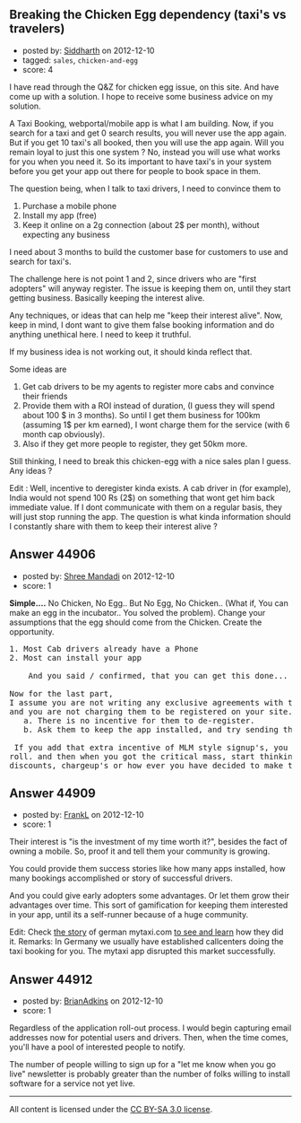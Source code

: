 ## Breaking the Chicken Egg dependency (taxi's vs travelers)

- posted by: [Siddharth](https://stackexchange.com/users/-1/18603-siddharth) on 2012-12-10
- tagged: `sales`, `chicken-and-egg`
- score: 4

I have read through the Q&Z for chicken egg issue, on this site. And have come up with a solution. I hope to receive some business advice on my solution.

A Taxi Booking, webportal/mobile app is what I am building. Now, if you search for a taxi and get 0 search results, you will never use the app again. But if you get 10 taxi's all booked, then you will use the app again. Will you remain loyal to just this one system ? No, instead you will use what works for you when you need it. So its important to have taxi's in your system before you get your app out there for people to book space in them.

The question being, when I talk to taxi drivers, I need to convince them to 

 1. Purchase a mobile phone
 2. Install my app (free)
 3. Keep it online on a 2g connection (about 2$ per month), without expecting any business

I need about 3 months to build the customer base for customers to use and search for taxi's.

The challenge here is not point 1 and 2, since drivers who are "first adopters" will anyway register. The issue is keeping them on, until they start getting business. Basically keeping the interest alive.

Any techniques, or ideas that can help me "keep their interest alive". Now, keep in mind, I dont want to give them false booking information and do anything unethical here. I need to keep it truthful.

If my business idea is not working out, it should kinda reflect that.

Some ideas are

 1. Get cab drivers to be my agents to register more cabs and convince their friends
 2. Provide them with a ROI instead of duration, (I guess they will spend about 100 $ in 3 months). So until I get them business for 100km (assuming 1$ per km earned), I wont charge them for the service (with 6 month cap obviously).
 3. Also if they get more people to register, they get 50km more.

Still thinking, I need to break this chicken-egg with a nice sales plan I guess. Any ideas ?

Edit :
Well, incentive to deregister kinda exists. A cab driver in (for example), India would not spend 100 Rs (2$) on something that wont get him back immediate value. If I dont communicate with them on a regular basis, they will just stop running the app. The question is what kinda information should I constantly share with them to keep their interest alive ?


## Answer 44906

- posted by: [Shree Mandadi](https://stackexchange.com/users/-1/1664-shree-mandadi) on 2012-12-10
- score: 1

**Simple....** No Chicken, No Egg.. But No Egg, No Chicken.. (What if, You can make an egg in the incubator.. You solved the problem). Change your assumptions that the egg should come from the Chicken. Create the opportunity.

<pre>
1. Most Cab drivers already have a Phone
2. Most can install your app

    And you said / confirmed, that you can get this done...

Now for the last part,
I assume you are not writing any exclusive agreements with the cab drivers, 
and you are not charging them to be registered on your site.
   a. There is no incentive for them to de-register.
   b. Ask them to keep the app installed, and try sending them business.

 If you add that extra incentive of MLM style signup's, you will get enough cab's on your
roll. and then when you got the critical mass, start thinking about exclusive contracts,
discounts, chargeup's or how ever you have decided to make the money from the cab drivers.
</pre>


## Answer 44909

- posted by: [FrankL](https://stackexchange.com/users/-1/16211-frankl) on 2012-12-10
- score: 1

<p>Their interest is "is the investment of my time worth it?", besides the fact of owning a mobile.
So, proof it and tell them your community is growing. </p>

<p>You could provide them success stories like how many apps installed, how many bookings accomplished or story of successful drivers. </p>

<p>And you could give early adopters some advantages. Or let them grow their advantages over time. This sort of gamification for keeping them interested in your app, until its a self-runner because of a huge community.</p>

<p>Edit: Check <a href="http://www.microsofttranslator.com/bv.aspx?from=de&amp;to=en&amp;a=http://www.gruenderszene.de/datenbank/unternehmen/mytaxi" rel="nofollow">the story</a> of german mytaxi.com <a href="http://www.microsofttranslator.com/bv.aspx?from=de&amp;to=en&amp;a=http://netzwertig.com/suche/?cx=004872731973454807818%253Ajxsskbkbv44&amp;cof=FORID%253A9&amp;ie=UTF-8&amp;q=mytaxi&amp;sa=Suche" rel="nofollow">to see and learn</a> how they did it. Remarks: In Germany we usually have established callcenters doing the taxi booking for you. The mytaxi app disrupted this market successfully.</p>



## Answer 44912

- posted by: [BrianAdkins](https://stackexchange.com/users/-1/21412-brianadkins) on 2012-12-10
- score: 1

Regardless of the application roll-out process. I would begin capturing email addresses now for potential users and drivers. Then, when the time comes, you'll have a pool of interested people to notify.

The number of people willing to sign up for a "let me know when you go live" newsletter is probably greater than the number of folks willing to install software for a service not yet live. 





---

All content is licensed under the [CC BY-SA 3.0 license](https://creativecommons.org/licenses/by-sa/3.0/).
